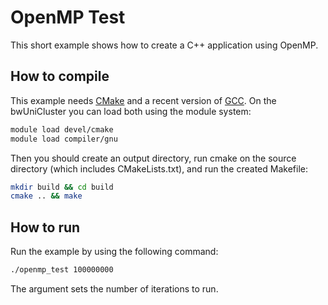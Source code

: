 OpenMP Test
===========

This short example shows how to create a C++ application using OpenMP.


How to compile
--------------

This example needs [CMake](http://www.cmake.org/) and a recent version of [GCC](http://gcc.gnu.org/).
On the bwUniCluster you can load both using the module system:
```sh
module load devel/cmake
module load compiler/gnu
```

Then you should create an output directory, run cmake on the source directory (which includes CMakeLists.txt), and run the created Makefile:
```sh
mkdir build && cd build
cmake .. && make
```

How to run
----------

Run the example by using the following command:
```sh
./openmp_test 100000000
```

The argument sets the number of iterations to run.
